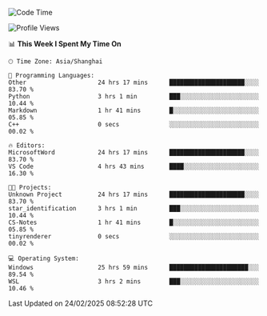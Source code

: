 <!--START_SECTION:waka-->
![Code Time](http://img.shields.io/badge/Code%20Time-2%2C328%20hrs%2046%20mins-blue)

![Profile Views](http://img.shields.io/badge/Profile%20Views-4-blue)

📊 **This Week I Spent My Time On** 

```text
🕑︎ Time Zone: Asia/Shanghai

💬 Programming Languages: 
Other                    24 hrs 17 mins      █████████████████████░░░░   83.70 % 
Python                   3 hrs 1 min         ███░░░░░░░░░░░░░░░░░░░░░░   10.44 % 
Markdown                 1 hr 41 mins        █░░░░░░░░░░░░░░░░░░░░░░░░   05.85 % 
C++                      0 secs              ░░░░░░░░░░░░░░░░░░░░░░░░░   00.02 % 

🔥 Editors: 
MicrosoftWord            24 hrs 17 mins      █████████████████████░░░░   83.70 % 
VS Code                  4 hrs 43 mins       ████░░░░░░░░░░░░░░░░░░░░░   16.30 % 

🐱‍💻 Projects: 
Unknown Project          24 hrs 17 mins      █████████████████████░░░░   83.70 % 
star_identification      3 hrs 1 min         ███░░░░░░░░░░░░░░░░░░░░░░   10.44 % 
CS-Notes                 1 hr 41 mins        █░░░░░░░░░░░░░░░░░░░░░░░░   05.85 % 
tinyrenderer             0 secs              ░░░░░░░░░░░░░░░░░░░░░░░░░   00.02 % 

💻 Operating System: 
Windows                  25 hrs 59 mins      ██████████████████████░░░   89.54 % 
WSL                      3 hrs 2 mins        ███░░░░░░░░░░░░░░░░░░░░░░   10.46 % 
```


 Last Updated on 24/02/2025 08:52:28 UTC
<!--END_SECTION:waka-->